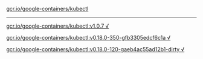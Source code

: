 [gcr.io/google-containers/kubectl](https://hub.docker.com/r/anjia0532/google-containers.kubectl/tags/) 

----
[gcr.io/google-containers/kubectl:v1.0.7 √](https://hub.docker.com/r/anjia0532/google-containers.kubectl/tags/)

[gcr.io/google-containers/kubectl:v0.18.0-350-gfb3305edcf6c1a √](https://hub.docker.com/r/anjia0532/google-containers.kubectl/tags/)

[gcr.io/google-containers/kubectl:v0.18.0-120-gaeb4ac55ad12b1-dirty √](https://hub.docker.com/r/anjia0532/google-containers.kubectl/tags/)

